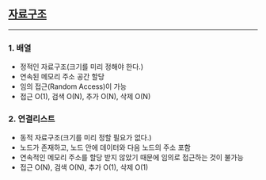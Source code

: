 ## [자료구조]()

---

### 1. 배열

- 정적인 자료구조(크기를 미리 정해야 한다.)
- 연속된 메모리 주소 공간 할당
- 임의 접근(Random Access)이 가능
- 접근 O(1), 검색 O(N), 추가 O(N), 삭제 O(N)

### 2. 연결리스트

- 동적 자료구조(크기를 미리 정할 필요가 없다.)
- 노드가 존재하고, 노드 안에 데이터와 다음 노드의 주소 포함
- 연속적인 메모리 주소를 할당 받지 않았기 때문에 임의로 접근하는 것이 불가능
- 접근 O(N), 검색 O(N), 추가 O(1), 삭제 O(1)
